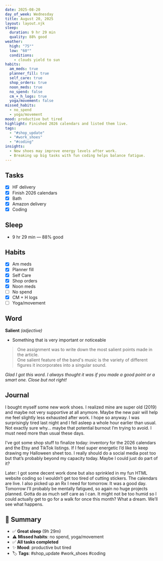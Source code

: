 ```yaml
---
date: 2025-08-20
day_of_week: Wednesday
title: August 20, 2025
layout: layout.njk
sleep:
  duration: 9 hr 29 min
  quality: 88% good
weather:
  high: "75°"
  low: "60°"
  conditions:
    - clouds yield to sun
habits:
  am_meds: true
  planner_fill: true
  self_care: true
  shop_orders: true
  noon_meds: true
  no_spend: false
  cm_+_h_logs: true
  yoga/movement: false
missed_habits:
  - no_spend
  - yoga/movement
mood: productive but tired
highlight: Finished 2026 calendars and listed them live.
tags:
  - "#shop_update"
  - "#work_shoes"
  - "#coding"
insights:
  - New shoes may improve energy levels after work.
  - Breaking up big tasks with fun coding helps balance fatigue.
---
```


## Tasks
- [x] HF delivery  
- [x] Finish 2026 calendars  
- [x] Bath  
- [x] Amazon delivery  
- [x] Coding  

## Sleep
- 9 hr 29 min — 88% good

## Habits
- [x] Am meds  
- [x] Planner fill  
- [x] Self Care  
- [x] Shop orders  
- [x] Noon meds  
- [ ] No spend  
- [x] CM + H logs  
- [ ] Yoga/movement  

## Word
**Salient** *(adjective)*  
- Something that is very important or noticeable  
> One assignment was to write down the most salient points made in the article.  
> One salient feature of the band's music is the variety of different figures it incorporates into a singular sound.  

*Glad I got this word. I always thought it was if you made a good point or a smart one. Close but not right!*  

## Journal
I bought myself some new work shoes. I realized mine are super old (2019) and maybe not very supportive at all anymore. Maybe the new pair will help me feel slightly less exhausted after work. I hope so anyway. I was surprisingly tired last night and I fell asleep a whole hour earlier than usual. Not exactly sure why... maybe that potential burnout I’m trying to avoid. I must need more than usual these days.  

I’ve got some shop stuff to finalize today: inventory for the 2026 calendars and the Etsy and TikTok listings. If I feel super energetic I’d like to keep drawing my Halloween sheet too. I really should do a social media post too but that’s probably beyond my capacity today. Maybe I could just do part of it?  

Later: I got some decent work done but also sprinkled in my fun HTML website coding so I wouldn’t get too tired of cutting stickers. The calendars are live. I also picked up an Rx I need for tomorrow. It was a good day. Tomorrow I’ll probably be mentally fatigued, so again no huge projects planned. Gotta do as much self care as I can. It might not be too humid so I could actually get to go for a walk for once this month? What a dream. We’ll see what happens.  

## 📌 Summary
- ✅ **Great sleep** (9h 29m)  
- ⚠️ **Missed habits**: no spend, yoga/movement  
- ✅ **All tasks completed**  
- ✨ **Mood**: productive but tired  
- 🏷️ **Tags**: #shop_update #work_shoes #coding  